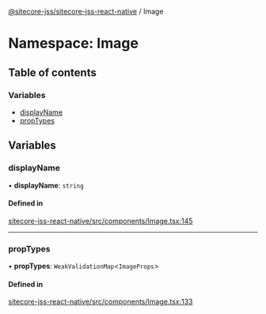 [@sitecore-jss/sitecore-jss-react-native](../README.md) / Image

# Namespace: Image

## Table of contents

### Variables

- [displayName](Image.md#displayname)
- [propTypes](Image.md#proptypes)

## Variables

### displayName

• **displayName**: `string`

#### Defined in

[sitecore-jss-react-native/src/components/Image.tsx:145](https://github.com/Sitecore/jss/blob/ca06445b5/packages/sitecore-jss-react-native/src/components/Image.tsx#L145)

___

### propTypes

• **propTypes**: `WeakValidationMap`\<`ImageProps`\>

#### Defined in

[sitecore-jss-react-native/src/components/Image.tsx:133](https://github.com/Sitecore/jss/blob/ca06445b5/packages/sitecore-jss-react-native/src/components/Image.tsx#L133)

